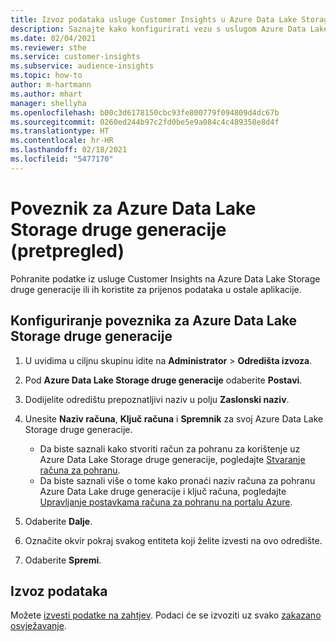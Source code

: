 ```yaml
---
title: Izvoz podataka usluge Customer Insights u Azure Data Lake Storage druge generacije
description: Saznajte kako konfigurirati vezu s uslugom Azure Data Lake Storage druge generacije.
ms.date: 02/04/2021
ms.reviewer: sthe
ms.service: customer-insights
ms.subservice: audience-insights
ms.topic: how-to
author: m-hartmann
ms.author: mhart
manager: shellyha
ms.openlocfilehash: b00c3d6178150cbc93fe800779f094809d4dc67b
ms.sourcegitcommit: 0260ed244b97c2fd0be5e9a084c4c489358e8d4f
ms.translationtype: HT
ms.contentlocale: hr-HR
ms.lasthandoff: 02/18/2021
ms.locfileid: "5477170"
---
```

# <a name="connector-for-azure-data-lake-storage-gen2-preview"></a>Poveznik za Azure Data Lake Storage druge generacije (pretpregled)

Pohranite podatke iz usluge Customer Insights na Azure Data Lake Storage druge generacije ili ih koristite za prijenos podataka u ostale aplikacije.

## <a name="configure-the-connector-for-azure-data-lake-storage-gen2"></a>Konfiguriranje poveznika za Azure Data Lake Storage druge generacije

1. U uvidima u ciljnu skupinu idite na **Administrator** > **Odredišta izvoza**.

1. Pod **Azure Data Lake Storage druge generacije** odaberite **Postavi**.

1. Dodijelite odredištu prepoznatljivi naziv u polju **Zaslonski naziv**.

1. Unesite **Naziv računa**, **Ključ računa** i **Spremnik** za svoj Azure Data Lake Storage druge generacije.
    - Da biste saznali kako stvoriti račun za pohranu za korištenje uz Azure Data Lake Storage druge generacije, pogledajte [Stvaranje računa za pohranu](https://docs.microsoft.com/azure/storage/blobs/create-data-lake-storage-account). 
    - Da biste saznali više o tome kako pronaći naziv računa za pohranu Azure Data Lake druge generacije i ključ računa, pogledajte [Upravljanje postavkama računa za pohranu na portalu Azure](https://docs.microsoft.com/azure/storage/common/storage-account-manage).

1. Odaberite **Dalje**.

1. Označite okvir pokraj svakog entiteta koji želite izvesti na ovo odredište.

1. Odaberite **Spremi**.

## <a name="export-the-data"></a>Izvoz podataka

Možete [izvesti podatke na zahtjev](export-destinations.md#export-data-on-demand). Podaci će se izvoziti uz svako [zakazano osvježavanje](system.md#schedule-tab).
